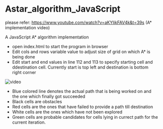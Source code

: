 # Astar_algorithm_JavaScript

please refer:
https://www.youtube.com/watch?v=aKYlikFAV4k&t=39s  (A* implementation video)

A JavaScript A* algorithm implementation

* open index.html to start the program in browser
* Edit cols and rows variable value to adjust size of grid on which A* is being done
* Edit start and end values in line 112 and 113 to specify starting cell and ddestination cell. Currently start is top left and destination is bottom right corner

![video](Astar.gif)

* Blue colored line denotes the actual path that is being worked on and the one which finally got succeeded
* Black cells are obstacles
* Red cells are the ones that have failed to provide a path till destination
* White cells are the ones which have not been explored
* Green cells are probable candidates for cells lying in currect path for the current iteration.
 
